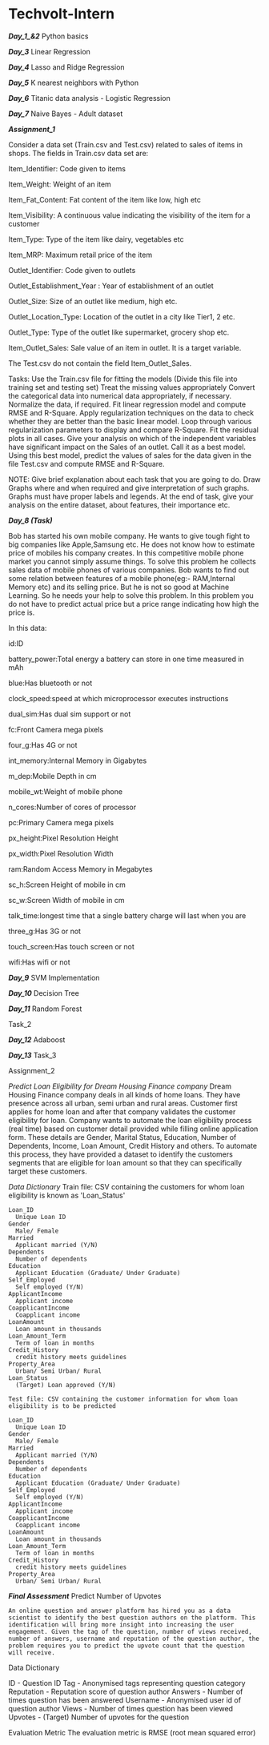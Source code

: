# Techvolt-Intern

***Day_1_&_2_***
  Python basics

***Day_3***
  Linear Regression

***Day_4***
  Lasso and Ridge Regression

***Day_5***
  K nearest neighbors with Python

***Day_6***
  Titanic data analysis - Logistic Regression

***Day_7***
  Naive Bayes - Adult dataset
  
 ***Assignment_1***
 
 Consider a data set (Train.csv and Test.csv) related to sales of items in shops. The fields in Train.csv data set are:

  Item_Identifier: Code given to items

  Item_Weight: Weight of an item

  Item_Fat_Content: Fat content of the item like low, high etc

  Item_Visibility: A continuous value indicating the visibility of the item for a customer

  Item_Type: Type of the item like dairy, vegetables etc

  Item_MRP: Maximum retail price of the item

  Outlet_Identifier: Code given to outlets

  Outlet_Establishment_Year : Year of establishment of an outlet

  Outlet_Size: Size of an outlet like medium, high etc.

  Outlet_Location_Type: Location of the outlet in a city like Tier1, 2 etc.

  Outlet_Type: Type of the outlet like supermarket, grocery shop etc.

  Item_Outlet_Sales: Sale value of an item in outlet. It is a target variable.

  The Test.csv do not contain the field Item_Outlet_Sales.

Tasks:
  Use the Train.csv file for fitting the models (Divide this file into training set and testing set)
  Treat the missing values appropriately
  Convert the categorical data into numerical data appropriately, if necessary.
  Normalize the data, if required.
  Fit linear regression model and compute RMSE and R-Square.
  Apply regularization techniques on the data to check whether they are better than the basic linear model. Loop through various regularization parameters to display and compare R-Square.
  Fit the residual plots in all cases.
  Give your analysis on which of the independent variables have significant impact on the Sales of an outlet. Call it as a best model.
  Using this best model, predict the values of sales for the data given in the file Test.csv and compute RMSE and R-Square.

NOTE:
  Give brief explanation about each task that you are going to do.
  Draw Graphs where and when required and give interpretation of such graphs.
  Graphs must have proper labels and legends. 
  At the end of task, give your analysis on the entire dataset, about features, their importance etc.

***Day_8 (Task)***

  Bob has started his own mobile company. He wants to give tough fight to big companies like Apple,Samsung etc.
  He does not know how to estimate price of mobiles his company creates. In this competitive mobile phone market you cannot simply assume things. To solve this problem he collects sales data of mobile phones of various companies.
  Bob wants to find out some relation between features of a mobile phone(eg:- RAM,Internal Memory etc) and its selling price. But he is not so good at Machine Learning. So he needs your help to solve this problem.
  In this problem you do not have to predict actual price but a price range indicating how high the price is.
 
In this data:

  id:ID

  battery_power:Total energy a battery can store in one time measured in mAh
  
  blue:Has bluetooth or not
  
  clock_speed:speed at which microprocessor executes instructions
  
  dual_sim:Has dual sim support or not
  
  fc:Front Camera mega pixels
  
  four_g:Has 4G or not
  
  int_memory:Internal Memory in Gigabytes
  
  m_dep:Mobile Depth in cm
  
  mobile_wt:Weight of mobile phone
  
  n_cores:Number of cores of processor
  
  pc:Primary Camera mega pixels
  
  px_height:Pixel Resolution Height
  
  px_width:Pixel Resolution Width
  
  ram:Random Access Memory in Megabytes
  
  sc_h:Screen Height of mobile in cm
  
  sc_w:Screen Width of mobile in cm
  
  talk_time:longest time that a single battery charge will last when you are
  
  three_g:Has 3G or not
  
  touch_screen:Has touch screen or not
  
  wifi:Has wifi or not

***Day_9***
  SVM Implementation


***Day_10***
  Decision Tree

***Day_11***
  Random Forest
  
  
  Task_2

***Day_12***
  Adaboost

***Day_13***
  Task_3
  
  Assignment_2
  
  
  *Predict Loan Eligibility for Dream Housing Finance company*
      Dream Housing Finance company deals in all kinds of home loans. They have presence across all urban, semi urban and rural areas. Customer first applies for home loan and after that company validates the customer eligibility for loan.
      Company wants to automate the loan eligibility process (real time) based on customer detail provided while filling online application form. These details are Gender, Marital Status, Education, Number of Dependents, Income, Loan Amount, Credit History and others. To automate this process, they have provided a dataset to identify the customers segments that are eligible for loan amount so that they can specifically target these customers.

  *Data Dictionary*
    Train file: CSV containing the customers for whom loan eligibility is known as 'Loan_Status'
    
    Loan_ID
      Unique Loan ID
    Gender
      Male/ Female
    Married
      Applicant married (Y/N)
    Dependents
      Number of dependents
    Education
      Applicant Education (Graduate/ Under Graduate)
    Self_Employed
      Self employed (Y/N)
    ApplicantIncome
      Applicant income
    CoapplicantIncome
      Coapplicant income
    LoanAmount
      Loan amount in thousands
    Loan_Amount_Term
      Term of loan in months
    Credit_History
      credit history meets guidelines
    Property_Area
      Urban/ Semi Urban/ Rural
    Loan_Status
      (Target) Loan approved (Y/N)
 
    Test file: CSV containing the customer information for whom loan eligibility is to be predicted

    Loan_ID
      Unique Loan ID
    Gender
      Male/ Female
    Married
      Applicant married (Y/N)
    Dependents
      Number of dependents
    Education
      Applicant Education (Graduate/ Under Graduate)
    Self_Employed
      Self employed (Y/N)
    ApplicantIncome
      Applicant income
    CoapplicantIncome
      Coapplicant income
    LoanAmount
      Loan amount in thousands
    Loan_Amount_Term
      Term of loan in months
    Credit_History
      credit history meets guidelines
    Property_Area
      Urban/ Semi Urban/ Rural

***Final Assessment***
  Predict Number of Upvotes

    An online question and answer platform has hired you as a data scientist to identify the best question authors on the platform. This identification will bring more insight into increasing the user engagement. Given the tag of the question, number of views received, number of answers, username and reputation of the question author, the problem requires you to predict the upvote count that the question will receive.
  
  Data Dictionary
  
  
  ID - Question ID
  Tag - Anonymised tags representing question category
  Reputation - Reputation score of question author
  Answers - Number of times question has been answered
  Username - Anonymised user id of question author
  Views - Number of times question has been viewed
  Upvotes - (Target) Number of upvotes for the question
  
  Evaluation Metric
  The evaluation metric is RMSE (root mean squared error)
